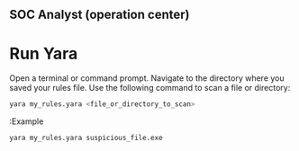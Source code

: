 ## SOC Analyst (operation center)



# Run Yara

Open a terminal or command prompt.
Navigate to the directory where you saved your rules file.
Use the following command to scan a file or directory:

```bash
yara my_rules.yara <file_or_directory_to_scan>
```

:Example 

```bash
yara my_rules.yara suspicious_file.exe
```